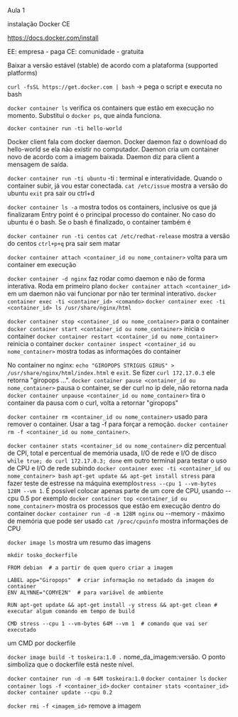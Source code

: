 Aula 1

instalação Docker CE

https://docs.docker.com/install

EE: empresa - paga
CE: comunidade - gratuita

Baixar a versão estável (stable) de acordo com a plataforma (supported platforms)

`curl -fsSL https://get.docker.com | bash` -> pega o script e executa no bash

`docker container ls` verifica os containers que estão em execução no momento. Substitui o `docker ps`, que ainda funciona.

`docker container run -ti hello-world`

Docker client fala com docker daemon. Docker daemon faz o download do hello-world se ela não existir no computador. Daemon cria um container novo de acordo com a imagem baixada. Daemon diz para client a mensagem de saída.

`docker container run -ti ubuntu`
-ti : terminal e interatividade. Quando o container subir, já vou estar conectada.
`cat /etc/issue` mostra a versão do ubuntu
`exit` pra sair ou ctrl+d

`docker container ls -a` mostra todos os containers, inclusive os que já finalizaram
Entry point é o principal processo do container. No caso do ubuntu é o bash. Se o bash é finalizado, o container também é

`docker container run -ti centos`
`cat /etc/redhat-release` mostra a versão do centos
`ctrl+p+q` pra sair sem matar

`docker container attach <container_id ou nome_container>` volta para um container em execução

`docker container -d nginx` faz rodar como daemon e não de forma interativa. Roda em primeiro plano
`docker container attach <container_id>` em um daemon não vai funcionar por não ter terminal interativo.
`docker container exec -ti <container_id> <comando>`
`docker container exec -ti <container_id> ls /usr/share/nginx/html`

`docker container stop <container_id ou nome_container>` para o container
`docker container start <container_id ou nome_container>` inicia o container
`docker container restart <container_id ou nome_container>` reinicia o container
`docker container inspect <container_id ou nome_container>` mostra todas as informações do container

No container no nginx: `echo "GIROPOPS STRIGUS GIRUS" > /usr/share/nginx/html/index.html` e `exit`. Se fizer `curl 172.17.0.3` ele retorna "giropops ...".
`docker container pause <container_id ou nome_container>` pausa o container, se der curl no ip dele, não retorna nada
`docker container unpause <container_id ou nome_container>` tira o container da pausa
com o curl, volta a retornar "giropops"

`docker container rm <container_id ou nome_container>` usado para remover o container. Usar a tag -f para forçar a remoção. `docker container rm -f <container_id ou nome_container>`.

`docker container stats <container_id ou nome_container>` diz percentual de CPI, total e percentual de memória usada, I/O de rede e I/O de disco
`while true; do curl 172.17.0.3; done` em outro terminal para testar o uso de CPU e I/O de rede subindo
`docker container exec -ti <container_id ou nome_container> bash`
`apt-get update && apt-get install stress` para fazer teste de estresse na máquina
exemplo`stress --cpu 1 --vm-bytes 128M --vm 1`. É possível colocar apenas parte de um core de CPU, usando --cpu 0.5 por exemplo
`docker container top <container_id ou nome_container>` mostra os processos que estão em execução dentro do container
`docker container run -d -m 128M nginx` ou --memory - máximo de memória que pode ser usado
`cat /proc/cpuinfo` mostra informações de CPU

`docker image ls` mostra um resumo das imagens

`mkdir tosko_dockerfile`
```
FROM debian  # a partir de quem quero criar a imagem

LABEL app="Giropops"  # criar informação no metadado da imagem do container
ENV ALYNNE="COMYE2N"  # para variável de ambiente

RUN apt-get update && apt-get install -y stress && apt-get clean # executar algum comando em tempo de build

CMD stress --cpu 1 --vm-bytes 64M --vm 1  # comando que vai ser executado
```
um CMD por dockerfile

`docker image build -t toskeira:1.0 .` 
nome_da_imagem:versão. O ponto simboliza que o dockerfile está neste nível.

`docker container run -d -m 64M toskeira:1.0`
`docker container ls`
`docker container logs -f <container_id>`
`docker container stats <container_id>`
`docker container update --cpu 0.2`

`docker rmi -f <imagem_id>` remove a imagem

